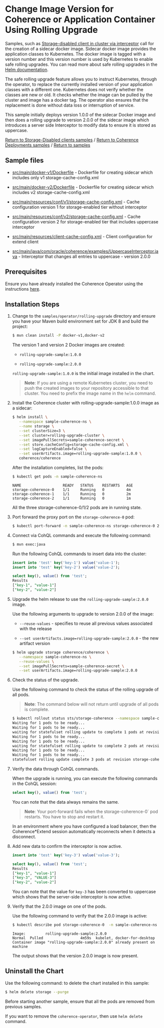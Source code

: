 # Change Image Version for Coherence or Application Container Using Rolling Upgrade

Samples, such as [Storage-disabled client in cluster via interceptor](../../coherence-deployments/storage-disabled/interceptor) call for the creation of a sidecar docker image.
Sidecar docker image provides the application classes to Kubernetes. The docker image is tagged with a version number and this version number is used by Kubernetes to enable safe rolling upgrades. You can read more about safe rolling upgrades in the [Helm documentation](https://helm.sh/docs/helm/#helm-upgrade).

The safe rolling upgrade feature allows you to instruct Kubernetes, through the operator, to replace the currently installed version of your application classes with a different one. Kubernetes does not verify whether the classes are new or old. It checks whether the image can be pulled by the cluster and image has a docker tag. The operator also ensures that the replacement is done without data loss or interruption of service.

This sample initially deploys version 1.0.0 of the sidecar Docker image and then does a rolling upgrade to
version 2.0.0 of the sidecar image which introduces a server side Interceptor to modify data to ensure it is stored as uppercase.

[Return to Storage-Disabled clients samples](../) / [Return to Coherence Deployments samples](../../) / [Return to samples](../../README.md#list-of-samples)

## Sample files

* [src/main/docker-v1/Dockerfile](src/main/docker-v1/Dockerfile) - Dockerfile for creating sidecar which includes  only v1 storage-cache-config.xml

* [src/main/docker-v2/Dockerfile](src/main/docker-v2/Dockerfile) - Dockerfile for creating sidecar which includes v2 storage-cache-config.xml

* [src/main/resources/conf/v1/storage-cache-config.xml](src/main/resources/conf/v1/storage-cache-config.xml) - Cache configuration version 1 for storage-enabled tier without interceptor

* [src/main/resources/conf/v2/storage-cache-config.xml](src/main/resources/conf/v2/storage-cache-config.xml) - Cache configuration version 2 for storage-enabled tier that includes uppercase interceptor

* [src/main/resources/client-cache-config.xml](src/main/resources/client-cache-config.xml) - Client configuration for extend client

* [src/main/java/com/oracle/coherence/examples/UppercaseInterceptor.java](src/main/java/com/oracle/coherence/examples/UppercaseInterceptor.java) - Interceptor that changes all entries to uppercase - version 2.0.0

## Prerequisites

Ensure you have already installed the Coherence Operator using the instructions [here](../../README.md#install-the-coherence-operator).

## Installation Steps

1. Change to the `samples/operator/rolling-upgrade` directory and ensure you have your Maven build environment set for JDK 8 and build the project:

   ```bash
   $ mvn clean install -P docker-v1,docker-v2
   ```

   The version 1 and version 2  Docker images are created:

   * `rolling-upgrade-sample:1.0.0`

   * `rolling-upgrade-sample:2.0.0`

   `rolling-upgrade-sample:1.0.0` is the initial image installed in the chart.

   > **Note**: If you are using a remote Kubernetes cluster, you need to push the created images to your repository accessible to that cluster. You need to prefix the image name in the `helm` command.

1. Install the Coherence cluster with rolling-upgrade-sample:1.0.0 image as a sidecar:

   ```bash
   $ helm install \
      --namespace sample-coherence-ns \
      --name storage \
      --set clusterSize=3 \
      --set cluster=rolling-upgrade-cluster \
      --set imagePullSecrets=sample-coherence-secret \
      --set store.cacheConfig=storage-cache-config.xml \
      --set logCaptureEnabled=false \
      --set userArtifacts.image=rolling-upgrade-sample:1.0.0 \
      coherence/coherence
   ```

   After the installation completes, list the pods:

   ```bash
   $ kubectl get pods -n sample-coherence-ns
   ```
   ```console
   NAME                   READY   STATUS    RESTARTS   AGE
   storage-coherence-0    1/1     Running   0          4m
   storage-coherence-1    1/1     Running   0          2m
   storage-coherence-2    1/1     Running   0          1m
   ```

   All the three storage-coherence-0/1/2 pods are in running state.

1. Port forward the proxy port on the `storage-coherence-0` pod:

   ```bash
   $ kubectl port-forward -n sample-coherence-ns storage-coherence-0 20000:20000
   ```

1. Connect via CohQL commands and execute the following command:

   ```bash
   $ mvn exec:java
   ```

   Run the following CohQL commands to insert data into the cluster:

   ```sql
   insert into 'test' key('key-1') value('value-1');
   insert into 'test' key('key-2') value('value-2');

   select key(), value() from 'test';
   Results
   ["key-1", "value-1"]
   ["key-2", "value-2"]
   ```

1. Upgrade the helm release to use the `rolling-upgrade-sample:2.0.0` image.

   Use the following arguments to upgrade to version 2.0.0 of the image:

   * `--reuse-values` - specifies to reuse all previous values associated with the release

   * `--set userArtifacts.image=rolling-upgrade-sample:2.0.0` - the new artifact version

   ```bash
   $ helm upgrade storage coherence/coherence \
      --namespace sample-coherence-ns \
      --reuse-values \
      --set imagePullSecrets=sample-coherence-secret \
      --set userArtifacts.image=rolling-upgrade-sample:2.0.0
   ```

1. Check the status of the upgrade.

   Use the following command to check the status of the rolling upgrade of all pods.

   > **Note**: The command below will not return until upgrade of all pods is complete.

   ```bash
   $ kubectl rollout status sts/storage-coherence --namespace sample-coherence-ns
   Waiting for 1 pods to be ready...
   Waiting for 1 pods to be ready...
   waiting for statefulset rolling update to complete 1 pods at revision storage-coherence-67b75785f6...
   Waiting for 1 pods to be ready...
   Waiting for 1 pods to be ready...
   waiting for statefulset rolling update to complete 2 pods at revision storage-coherence-67b75785f6...
   Waiting for 1 pods to be ready...
   Waiting for 1 pods to be ready...
   statefulset rolling update complete 3 pods at revision storage-coherence-67b75785f6...
   ```

1. Verify the data through CohQL commands.

   When the upgrade is running, you can execute the following commands in the CohQL session:

   ```sql
   select key(), value() from 'test';
   ```

   You can note that the data always remains the same.

   > **Note**: Your port-forward fails when the storage-coherence-0` pod restarts. You have to stop and restart it.

   In an environment where you have configured a load balancer, then the Coherence*Extend session automatically reconnects when it detects a disconnect.

1. Add new data to confirm the interceptor is now active.  

   ```sql
   insert into 'test' key('key-3') value('value-3');

   select key(), value() from 'test';
   Results
   ["key-1", "value-1"]
   ["key-3", "VALUE-3"]
   ["key-2", "value-2"]
   ```

   You can note that the value for `key-3` has been converted to uppercase which shows that the server-side interceptor is now active.

1. Verify that the 2.0.0 image on one of the pods.

   Use the following command to verify that the 2.0.0 image is active:

   ```bash
   $ kubectl describe pod storage-coherence-0  -n sample-coherence-ns | grep rolling-upgrade
   ```
   ```console
   Image:         rolling-upgrade-sample:2.0.0
   Normal  Pulled                 4m59s  kubelet, docker-for-desktop  Container image "rolling-upgrade-sample:2.0.0" already present on machine
   ```

   The output shows that the version 2.0.0 image is now present.

## Uninstall the Chart

Use the following command: to delete the chart installed in this sample:

```bash
$ helm delete storage --purge
```

Before starting another sample, ensure that all the pods are removed from previous samples.

If you want to remove the `coherence-operator`, then use `helm delete` command.
